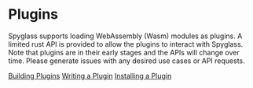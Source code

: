 # Plugins

Spyglass supports loading WebAssembly (Wasm) modules as plugins. A limited rust API is provided to allow the plugins to interact with Spyglass. Note that plugins are in their early stages and the APIs will change over time. Please generate issues with any desired use cases or API requests.

[Building Plugins](./build.md)
[Writing a Plugin](./plugin.md)
[Installing a Plugin](./install.md)